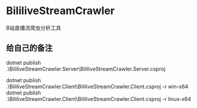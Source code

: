 # BililiveStreamCrawler

B站直播流爬虫分析工具

## 给自己的备注

dotnet publish .\BililiveStreamCrawler.Server\BililiveStreamCrawler.Server.csproj

dotnet publish .\BililiveStreamCrawler.Client\BililiveStreamCrawler.Client.csproj -r win-x64
dotnet publish .\BililiveStreamCrawler.Client\BililiveStreamCrawler.Client.csproj -r linux-x64
